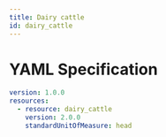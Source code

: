 ```yaml
---
title: Dairy cattle
id: dairy_cattle
---
```




# YAML Specification

```yaml
version: 1.0.0
resources:
  - resource: dairy_cattle
    version: 2.0.0
    standardUnitOfMeasure: head
```



